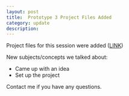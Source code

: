 ```yaml
---
layout: post
title:  Prototype 3 Project Files Added
category: update 
description: 
---
```


Project files for this session were added ([LINK](https://github.com/amuuu/game-course-fall-2021))

New subjects/concepts we talked about:
- Came up with an idea
- Set up the project

Contact me if you have any questions.


